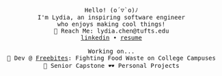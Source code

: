 <p align="center">
  <samp>
    Hello! (o´▽`o)ﾉ
    <br>I'm Lydia, an inspiring software engineer 
    <br>who enjoys making cool things! 
    <br>📮 Reach Me: lydia.chen@tufts.edu
    <br><a href="https://www.linkedin.com/in/lydiaxchen/">linkedin</a> • <a href="https://drive.google.com/file/d/1swGIQhsjmFuIXbG8R_WgWcujA_oM1QKJ/view?usp=sharing">resume</a>
    <br><br>
    Working on... <br>
    🍔 Dev @ <a href="https://www.freebites.org/">Freebites</a>: Fighting Food Waste on College Campuses <br>
    🤖 Senior Capstone
    🕶️ Personal Projects
  </samp>
</p>
